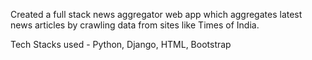 Created a full stack news aggregator web app which aggregates latest news articles by crawling data from sites like Times of India.

Tech Stacks used - Python, Django, HTML, Bootstrap
